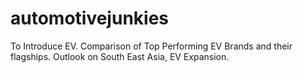 # automotivejunkies
To Introduce EV. Comparison of Top Performing EV Brands and their flagships. Outlook on South East Asia, EV Expansion.
